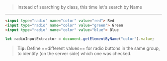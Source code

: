 > Instead of searching by class, this time let's search by Name

***
```html
<input type="radio" name="color" value="red"> Red
<input type="radio" name="color" value="green"> Green
<input type="radio" name="color" value="blue"> Blue
```
```js
let radioInputExtractor = document.getElementByName("color").value;
```
> **Tip:** Define ==different values== for radio buttons in the same group, to identify (on the server side) which one was checked.